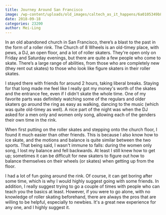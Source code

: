 ```yaml
---
title: Journey Around San Francisco
image: /wp-content/uploads/old_images/caltech_as_it_happens/6a0105349b8251970b022ad391ee44200d.jpg
date: 2018-09-18
categories: 23200
author: Mei-Ling
---
```


In an old abandoned church in San Francisco, there’s a blast to the past in the form of a roller rink. The Church of 8 Wheels is an old-timey place, with pews, a DJ, an open floor, and a lot of roller skaters. They're open only on Friday and Saturday evenings, but there are quite a few people who come to skate. There’s a large range of abilities, from those who are completely new (they rent out skates) to those who look like figure skaters in their roller skates.

I stayed there with friends for around 2 hours, taking liberal breaks. Staying for that long made me feel like I really got my money's worth of the skates and the entrance fee, even if I didn't skate the whole time. One of my favorite parts was definitely watching some of the regulars and older skaters go around the ring as easy as walking, dancing to the music (which was quite old-timey as well). A nice part of the night was when the DJ asked for a men only and women only song, allowing each of the genders their own time in the rink.

When first putting on the roller skates and stepping onto the church floor, I found it much easier than other friends. This is because I also know how to ice skate, and the motions and balance is quite similar between the two sports. That being said, I wasn't immune to falls: during the women only song, I lost my balance and fell backwards. At least I still knew how to get up; sometimes it can be difficult for new skaters to figure out how to balance themselves on their wheels (or skates) when getting up from the floor.

I had a lot of fun going around the rink. Of course, it can get boring after some time, which is why I would highly suggest going with some friends. In addition, I really suggest trying to go a couple of times with people who can teach you the basics at least. However, if you were to go alone, with no knowledge of roller skating beforehand, there are always the pros that are willing to be helpful, especially to newbies. It's a great new experience for any one, and I highly suggest it.

